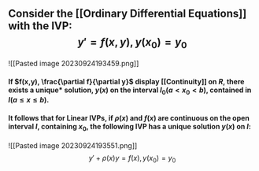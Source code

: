 ## Consider the [[Ordinary Differential Equations]] with the IVP: $$y'=f(x,y), y(x_0)=y_0$$
![[Pasted image 20230924193459.png]]
#### If $f(x,y), \frac{\partial f}{\partial y}$ display [[Continuity]] on $R$, there exists a **unique*** solution, $y(x)$ on the interval $I_0(a\lt x_0\lt b)$, contained in $I(a\leq x \leq b)$.

#### It follows that for Linear IVPs, if $\rho(x)$ and $f(x)$ are continuous on the open interval $I$, containing $x_0$, the following IVP has a **unique** solution $y(x)$ on $I$:

![[Pasted image 20230924193551.png]]
$$y'+\rho(x)y=f(x), y(x_0)=y_0$$
